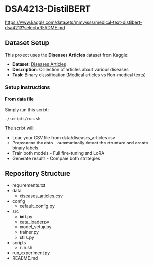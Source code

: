 # DSA4213-DistilBERT
https://www.kaggle.com/datasets/mmvvsss/medical-text-distilbert-dsa4213?select=README.md

## Dataset Setup

This project uses the **Diseases Articles** dataset from Kaggle:

- **Dataset**: [Diseases Articles](https://www.kaggle.com/datasets/shyshcuk/diseases-articles)
- **Description**: Collection of articles about various diseases
- **Task**: Binary classification (Medical articles vs Non-medical texts)

### Setup Instructions

#### From data file 
Simply run this script:

```bash
./scripts/run.sh
```
The script will:
- Load your CSV file from data/diseases_articles.csv
- Preprocess the data - automatically detect the structure and create binary labels
- Train both models - Full fine-tuning and LoRA
- Generate results - Compare both strategies



## Repository Structure
 - requirements.txt
 - data
    - diseases_articles.csv
 - config
    - default_config.py
 - src
   - __init__.py
   - data_loader.py
   - model_setup.py
   - trainer.py
   - utils.py
 - scripts
   - run.sh
 - run_experiment.py
 - README.md


